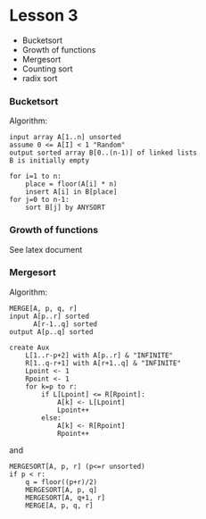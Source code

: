 # Lesson 3

- Bucketsort
- Growth of functions
- Mergesort
- Counting sort
- radix sort

### Bucketsort
Algorithm:
```
input array A[1..n] unsorted
assume 0 <= A[I] < 1 "Random"
output sorted array B[0..(n-1)] of linked lists
B is initially empty

for i=1 to n:
    place = floor(A[i] * n)
    insert A[i] in B[place]
for j=0 to n-1:
    sort B[j] by ANYSORT
```

### Growth of functions
See latex document

### Mergesort
Algorithm:
```
MERGE[A, p, q, r]
input A[p..r] sorted
      A[r-1..q] sorted
output A[p..q] sorted

create Aux
    L[1..r-p+2] with A[p..r] & "INFINITE"
    R[1..q-r+1] with A[r+1..q] & "INFINITE"
    Lpoint <- 1
    Rpoint <- 1
    for k=p to r:
        if L[Lpoint] <= R[Rpoint]:
            A[k] <- L[Lpoint]
            Lpoint++
        else:
            A[k] <- R[Rpoint]
            Rpoint++
```
and 
```
MERGESORT[A, p, r] (p<=r unsorted)
if p < r:
    q = floor((p+r)/2)
    MERGESORT[A, p, q]
    MERGESORT[A, q+1, r]
    MERGE[A, p, q, r]
```